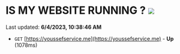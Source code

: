 # IS MY WEBSITE RUNNING ? [![](https://img.shields.io/static/v1?label=Sponsor&message=%E2%9D%A4&logo=GitHub&color=%23fe8e86)](https://github.com/sponsors/<username>)

Last updated: **6/4/2023, 10:38:46 AM**

- `GET` [https://youssefservice.me](https://youssefservice.me) - **Up** (1078ms)
